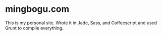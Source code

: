 mingbogu.com
================================================
This is my personal site. Wrote it in Jade, Sass, and Coffeescript and used Grunt to compile everything.
